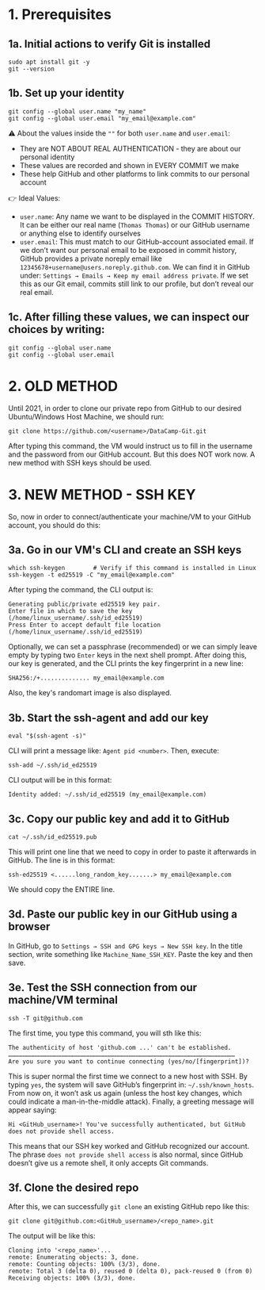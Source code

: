 # 1. Prerequisites

## 1a. Initial actions to verify Git is installed

```
sudo apt install git -y
git --version
```

## 1b. Set up your identity

```
git config --global user.name "my_name"
git config --global user.email "my_email@example.com"
```

⚠️ About the values inside  the `""` for both `user.name` and `user.email`:
* They are NOT ABOUT REAL AUTHENTICATION - they are about our personal identity
* These values are recorded and shown in EVERY COMMIT we make
* These help GitHub and other platforms to link commits to our personal account

👉 Ideal Values:
* `user.name`: Any name we want to be displayed in the COMMIT HISTORY. It can be either our real name (`Thomas Thomas`) or our GitHub username or anything else to identify ourselves
* `user.email`: This must match to our GitHub-account associated email. If we don’t want our personal email to be exposed in commit history, GitHub provides a private noreply email like `12345678+username@users.noreply.github.com`. We can find it in GitHub under: `Settings → Emails → Keep my email address private`. If we set this as our Git email, commits still link to our profile, but don’t reveal our real email.

## 1c. After filling these values, we can inspect our choices by writing:

```
git config --global user.name
git config --global user.email
```


# 2. OLD METHOD

Until 2021, in order to clone our private repo from GitHub to our desired Ubuntu/Windows Host Machine, we should run:

```
git clone https://github.com/<username>/DataCamp-Git.git
```

After typing this command, the VM would instruct us to fill in the username and the password from our GitHub account. But this does NOT work now. A new method with SSH keys should be used.


# 3. NEW METHOD - SSH KEY

So, now in order to connect/authenticate your machine/VM to your GitHub account, you should do this:

## 3a. Go in our VM's CLI and create an SSH keys

```
which ssh-keygen		# Verify if this command is installed in Linux
ssh-keygen -t ed25519 -C "my_email@example.com"
```

After typing the command, the CLI output is:

```
Generating public/private ed25519 key pair.
Enter file in which to save the key (/home/linux_username/.ssh/id_ed25519)
Press Enter to accept default file location (/home/linux_username/.ssh/id_ed25519)
```

Optionally, we can set a passphrase (recommended) or we can simply leave empty by typing two `Enter` keys in the next shell prompt. After doing this, our key is generated, and the CLI prints the key fingerprint in a new line:

```
SHA256:/+.............. my_email@example.com
```

Also, the key's randomart image is also displayed.

## 3b. Start the ssh-agent and add our key

```
eval "$(ssh-agent -s)"
```

CLI will print a message like: `Agent pid <number>`. Then, execute:

```
ssh-add ~/.ssh/id_ed25519
```

CLI output will be in this format:

```
Identity added: ~/.ssh/id_ed25519 (my_email@example.com)
```

## 3c. Copy our public key and add it to GitHub

```
cat ~/.ssh/id_ed25519.pub
```

This will print one line that we need to copy in order to paste it afterwards in GitHub. The line is in this format: 

```
ssh-ed25519 <......long_random_key.......> my_email@example.com
```

We should copy the ENTIRE line.

## 3d. Paste our public key in our GitHub using a browser

In GitHub, go to `Settings → SSH and GPG keys → New SSH key`. In the title section, write something like `Machine_Name_SSH_KEY`. Paste the key and then save.

## 3e. Test the SSH connection from our machine/VM terminal

```
ssh -T git@github.com
```

The first time, you type this command, you will sth like this: 

```
The authenticity of host 'github.com ...' can't be established.
…………………………………………………………………………………………………………………………………………………………………………
Are you sure you want to continue connecting (yes/no/[fingerprint])?
```

This is super normal the first time we connect to a new host with SSH. By typing `yes`, the system will save GitHub’s fingerprint in:  `~/.ssh/known_hosts`. From now on, it won’t ask us again (unless the host key changes, which could indicate a man-in-the-middle attack). Finally, a greeting message will appear saying:

```
Hi <GitHub_username>! You've successfully authenticated, but GitHub does not provide shell access.
```

This means that our SSH key worked and GitHub recognized our account. The phrase `does not provide shell access` is also normal, since GitHub doesn’t give us a remote shell, it only accepts Git commands.

## 3f. Clone the desired repo

After this, we can successfully `git clone` an existing GitHub repo like this:

```
git clone git@github.com:<GitHub_username>/<repo_name>.git
```

The output will be like this:

```
Cloning into '<repo_name>'...
remote: Enumerating objects: 3, done.
remote: Counting objects: 100% (3/3), done.
remote: Total 3 (delta 0), reused 0 (delta 0), pack-reused 0 (from 0)
Receiving objects: 100% (3/3), done.
```
